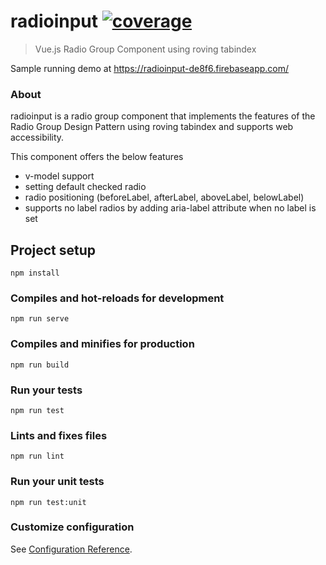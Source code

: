 # radioinput [![coverage](https://badgen.net/codecov/c/github/mazengh/radioinput)](https://codecov.io/gh/mazengh/radioinput)

> Vue.js Radio Group Component using roving tabindex

Sample running demo at https://radioinput-de8f6.firebaseapp.com/

### About

radioinput is a radio group component that implements the features of the 
Radio Group Design Pattern using roving tabindex and supports web accessibility.

This component offers the below features

- v-model support
- setting default checked radio
- radio positioning (beforeLabel, afterLabel, aboveLabel, belowLabel)
- supports no label radios by adding aria-label attribute when no label is set

## Project setup

```
npm install
```

### Compiles and hot-reloads for development

```
npm run serve
```

### Compiles and minifies for production

```
npm run build
```

### Run your tests

```
npm run test
```

### Lints and fixes files

```
npm run lint
```

### Run your unit tests

```
npm run test:unit
```

### Customize configuration

See [Configuration Reference](https://cli.vuejs.org/config/).
